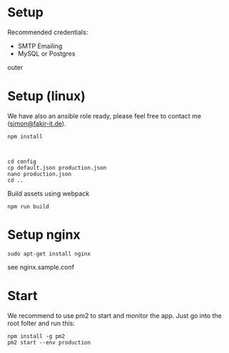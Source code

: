 # Setup

Recommended credentials:

 - SMTP Emailing
 - MySQL or Postgres

outer

   
   
# Setup (linux)

We have also an ansible role ready, please feel free to contact me (simon@fakir-it.de).

    npm install 
  
  
     
    cd config 
    cp default.json production.json 
    nano production.json
    cd ..
    

Build assets using webpack

    npm run build 
    
    
# Setup nginx

    sudo apt-get install nginx
    
see nginx.sample.conf
    
# Start 

We recommend to use pm2 to start and monitor the app. Just go into the root folter and run this:


    npm install -g pm2
    pm2 start --env production

